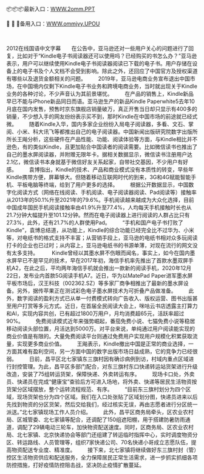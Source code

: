 <p>
	📦📦📦最新入口：<a href="http://www.baidu.com/link?url=6MA2SWnO3Raqke39an_0PUxosM6ZrUGzi1BN9tNnlPW&wd">WWW.2omm.PPT</a> 
	<p>
		🧒
🧒
🧒备用入口：<a href="http://www.baidu.com/link?url=6MA2SWnO3Raqke39an_0PUxosM6ZrUGzi1BN9tNnlPW&wd">WWW.ommjvy.UPOU</a> 
	</p>
	<p>
		<br />
	</p>
	<p>
		2012在线国语中文字幕　　在公告中，亚马逊还对一些用户关心的问题进行了回复，比如对于“Kindle电子书阅读器还可以使用吗？已经购买的书怎么办？”亚马逊表示，用户可以继续使用Kindle电子书阅读器阅读已下载的电子书。用户存储在设备上的电子书及个人文档不会受到影响。除此之外，还回应了中国官方及授权渠道有哪些以及退货金额相关的问题。
　　2019年，亚马逊电商业务宣布退出中国市场，在中国境内仅剩下Kindle电子书业务和跨境电商业务，当时就出现关于Kindle业务的各种讨论，不少声音认为其前景堪忧。
　　在产品的销售上，Kindle新品早已不能与iPhone新品同日而语。亚马逊生产的新品Kindle Paperwhite5去年10月底在国内发售，预售时京东旗舰店销量破万，真正开售当日却只显示有400多的销量，不少想入手的网友纷纷表示买不到，那时Kindle在中国市场的前途就已经式微。
　　随着Kindle入华，国内多家企业纷纷入局电子阅读器，多看、文石、掌阅、小米、科大讯飞等都推出自己的电子阅读器。中国新闻出版研究院数字出版所所长王飚分析，这些硬件在产品性能、功能、阅读体验等方面，与Kindle相比并不逊色，有的类似Kindle，且更加贴合中国读者的阅读需要。比如微信读书也推出了自己的墨水屏阅读器，并附赠无限年卡。据相关数据显示，微信读书注册用户达2.1亿，微信读书本身就基于微信好友关系起家，自带社交基因，不少用户有好感。
　　袁博指出，Kindle的技术、产品和商业模式没有本质性的转变，早些年Kindle携带方便，屏幕够大。但随着移动互联网时代的到来，3G和4G赋能智能手机、平板电脑等终端，给到了用户更多的选择。
　　根据公开数据显示，中国数字化阅读方式（网络在线阅读、手机阅读、电子阅读器阅读、Pad阅读等）接触率从2013年的50.1%升至2021年的79.6%。手机阅读越来越成为大众化选择，目前中国成年国民手机阅读接触率由41.9%升至77.4%，人均每天手机接触时长也从21.7分钟大幅提升至101.12分钟。然而在电子阅读器上进行阅读的人群占比只有27.3%，此外，还有21.7%的人群使用Pad。
　　“手机和国产电子书打败了Kindle”，袁博总结道，从功能上，Kindle的综合功能已经完全比不过华为、小米等，对电纸书的格式支持不丰富；从营销手段上，亚马逊的电纸书相对众多玩阅读打卡的企业也已过时；从内容上，亚马逊电纸书的书源单薄，对现在流行的网文没有太多支持。&nbsp;
　　Kindle曾经以其墨水屏不伤眼而闻名，事实上，如今在国内墨水屏早已不是罕见的技术，早在2017年初，海信手机率先推出了首款水墨双屏手机A2，在此之后，平均两年海信手机就会推出一款新的阅读手机，2020年12月22日，发布业内首款5G阅读手机A7。近日，华为以MatePad Paper进军墨水屏平板市场后，汉王科技（002362.SZ）等多家厂商争相推出了最新的墨水屏设备。另外，据传苹果正在测试彩色电子墨水屏技术为可折叠产品做准备。
　　此外，数字阅读的盈利方式已从单一付费模式转向广告收入、版权运营、图书出版甚至用户打赏等多元方式。近日，在首届全民阅读大会上，咪咕云书店透露主打算力和AI，实现内容共创，已有超过1800万用户，月均消费超65元，活跃率超过90%。
　　免费阅读模式近年来强势崛起，番茄免费小说、七猫免费小说等稳居移动阅读头部位置，月活达到5000万。对平台来说，单纯通过用户阅读能实现的商业价值是有限的。大量免费阅读平台则通过免费用户实现用户规模化积累获取流量，实现更多商业价值。
　　王飚表示，Kindle撤出中国是正常的商业选择，一方面其难有盈利空间，另一方面中国的数字出版市场日益成熟，它的竞争力已经很弱。
　　日前，昌平区北七家镇东三旗村因有确诊病例到访，村域内重点区域进行封控管理。为此，昌平区多部门配合，对东三旗村东口快递转运站货架进行升级改造，安装了75组转运货架，保障快递、外卖转运有序。
　　现场卡口处，外卖员、快递员在完成“健康宝”查验后方可进入场地，将外卖、快递等居民生活物资按货架分区域摆放，整个运转流程规范、有序。
　　“目前东三旗村划分为四个区域，现场货架也分为四个区域。我们在入口处张贴了区域划分图，快递员进来以后先找到物资的分区货架，然后交给我们，经过核实无误，再由志愿者进行分区统一派送。”北七家镇现场工作人员介绍。
　　此外，昌平区商务局牵头，区农业农村局、区城管委、北七家镇等配合，还调配了150组遮阳棚，用于搭建防暑防雨通道，调配了29辆电动三轮车，加快物资配送速度。同时，区商务局、区农业农村局、北七家镇、北京快递协会等部门还组建了转运临时指挥中心，实时调度物资分区、转运路线、人员管理等，组织7家快递公司、70名快递小哥成立志愿队伍，提高物资配送专业度、精准度。
　　接下来，北七家镇将继续做好东三旗村封（管）控区生活物资供应和配送服务，全力保障居民正常生活需求，进一步抓实抓细各项防控措施，打好疫情防控阻击战，坚决防止疫情扩散蔓延。
	</p>
